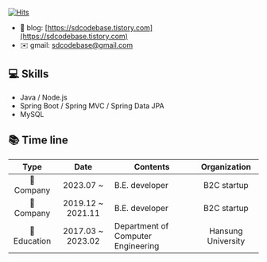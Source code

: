 
[![Hits](https://hits.seeyoufarm.com/api/count/incr/badge.svg?url=https%3A%2F%2Fgithub.com%2Fsdcodebase%2Fhit-counter&count_bg=%2379C83D&title_bg=%23555555&icon=&icon_color=%23E7E7E7&title=hits&edge_flat=false)](https://hits.seeyoufarm.com)

- 📮 blog: [https://sdcodebase.tistory.com](https://sdcodebase.tistory.com)
- ✉️ gmail: sdcodebase@gmail.com

## 💻 Skills
- Java / Node.js
- Spring Boot / Spring MVC / Spring Data JPA
- MySQL

## 📚 Time line

|         Type          |       Date        | Contents                                  |  Organization     |
| :-------------------: | :---------------: | ----------------------------------------- | :-------------:   |
|     🌃 Company         | 2023.07 ~        | B.E. developer                            |  B2C startup       |
|     🌃 Company         | 2019.12 ~ 2021.11 | B.E. developer                           |  B2C startup       |
|      🏫 Education      | 2017.03 ~ 2023.02 | Department of Computer Engineering       | Hansung University |

